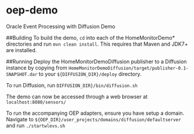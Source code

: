 # oep-demo
Oracle Event Processing with Diffusion Demo

##Building
To build the demo, ```cd``` into each of the HomeMonitorDemo* directories and run ```mvn clean install```. This requires that Maven and JDK7+ are installed.

##Running
Deploy the HomeMonitorDemoDiffusion publisher to a Diffusion instance by copying from ```HomeMonitorDemoDiffusion/target/publisher-0.1-SNAPSHOT.dar``` to your ```${DIFFUSION_DIR}/deploy``` directory.

To run Diffusion, run ```DIFFUSION_DIR}/bin/diffusion.sh```

The demo can now be accessed through a web browser at ```localhost:8080/sensors/```

To run the accompanying OEP adapters, ensure you have setup a domain. Navigate to ```${OEP_DIR}/user_projects/domains/diffusion/defaultserver``` and run ```./startwlevs.sh```
